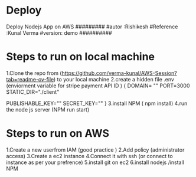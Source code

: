 # Deploy
Deploy Nodejs App on AWS
#########
#autor :Rishikesh
#Reference :Kunal Verma
#version: demo
##########
# Steps to run on local machine
1.Clone the repo from (https://github.com/verma-kunal/AWS-Session?tab=readme-ov-file) to your local machine
2.create a hidden file .env (enviorment variable for stripe payment API ID )
{
DOMAIN= ""
PORT=3000
STATIC_DIR="./client"

PUBLISHABLE_KEY=""
SECRET_KEY=""
}
3.install NPM ( npm install)
4.run the node js server (NPM run start)

# Steps to run on AWS
1.Create a new userfrom IAM (good practice )
2.Add policy (administrator access)
3.Create a ec2 instance 
4.Connect it with ssh (or connect to instance as per your prefrence)
5.install git on ec2
6.install nodejs /install NPM




